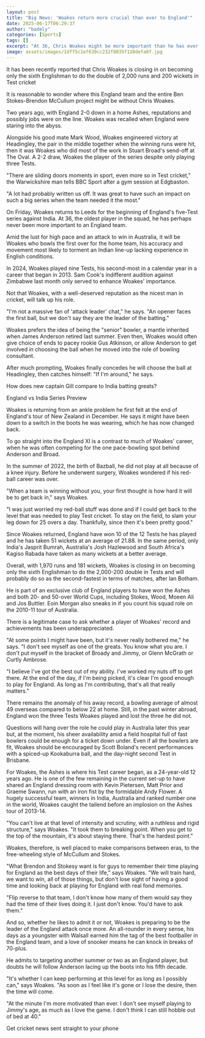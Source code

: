 ```yaml
---
layout: post
title: "Big News: 'Woakes return more crucial than ever to England'"
date: 2025-06-17T06:29:37
author: "badely"
categories: [Sports]
tags: []
excerpt: "At 36, Chris Woakes might be more important than he has ever been to England, writes Stephan Shemilt."
image: assets/images/1dff5c1ef639cc232f8035f128defa0f.jpg
---
```


It has been recently reported that Chris Woakes is closing in on becoming only the sixth Englishman to do the double of 2,000 runs and 200 wickets in Test cricket

It is reasonable to wonder where this England team and the entire Ben Stokes-Brendon McCullum project might be without Chris Woakes.

Two years ago, with England 2-0 down in a home Ashes, reputations and possibly jobs were on the line. Woakes was recalled when England were staring into the abyss.

Alongside his good mate Mark Wood, Woakes engineered victory at Headingley, the pair in the middle together when the winning runs were hit, then it was Woakes who did most of the work in Stuart Broad's send-off at The Oval. A 2-2 draw, Woakes the player of the series despite only playing three Tests.

"There are sliding doors moments in sport, even more so in Test cricket," the Warwickshire man tells BBC Sport after a gym session at Edgbaston. 

"A lot had probably written us off. It was great to have such an impact on such a big series when the team needed it the most."

On Friday, Woakes returns to Leeds for the beginning of England's five-Test series against India. At 36, the oldest player in the squad, he has perhaps never been more important to an England team.

Amid the lust for high pace and an attack to win in Australia, it will be Woakes who bowls the first over for the home team, his accuracy and movement most likely to torment an Indian line-up lacking experience in English conditions.

In 2024, Woakes played nine Tests, his second-most in a calendar year in a career that began in 2013. Sam Cook's indifferent audition against Zimbabwe last month only served to enhance Woakes' importance.

Not that Woakes, with a well-deserved reputation as the nicest man in cricket, will talk up his role.

"I'm not a massive fan of 'attack leader' chat," he says. "An opener faces the first ball, but we don't say they are the leader of the batting."

Woakes prefers the idea of being the "senior" bowler, a mantle inherited when James Anderson retired last summer. Even then, Woakes would often give choice of ends to pacey rookie Gus Atkinson, or allow Anderson to get involved in choosing the ball when he moved into the role of bowling consultant.

After much prompting, Woakes finally concedes he will choose the ball at Headingley, then catches himself: "If I'm around," he says.

How does new captain Gill compare to India batting greats?

England vs India Series Preview

Woakes is returning from an ankle problem he first felt at the end of England's tour of New Zealand in December. He says it might have been down to a switch in the boots he was wearing, which he has now changed back.

To go straight into the England XI is a contrast to much of Woakes' career, when he was often competing for the one pace-bowling spot behind Anderson and Broad.

In the summer of 2022, the birth of Bazball, he did not play at all because of a knee injury. Before he underwent surgery, Woakes wondered if his red-ball career was over.

"When a team is winning without you, your first thought is how hard it will be to get back in," says Woakes.

"I was just worried my red-ball stuff was done and if I could get back to the level that was needed to play Test cricket. To stay on the field, to slam your leg down for 25 overs a day. Thankfully, since then it's been pretty good."

Since Woakes returned, England have won 10 of the 12 Tests he has played and he has taken 51 wickets at an average of 21.88. In the same period, only India's Jasprit Bumrah, Australia's Josh Hazlewood and South Africa's Kagiso Rabada have taken as many wickets at a better average.

Overall, with 1,970 runs and 181 wickets, Woakes is closing in on becoming only the sixth Englishman to do the 2,000-200 double in Tests and will probably do so as the second-fastest in terms of matches, after Ian Botham.

He is part of an exclusive club of England players to have won the Ashes and both 20- and 50-over World Cups, including Stokes, Wood, Moeen Ali and Jos Buttler. Eoin Morgan also sneaks in if you count his squad role on the 2010-11 tour of Australia.

There is a legitimate case to ask whether a player of Woakes' record and achievements has been underappreciated.

"At some points I might have been, but it's never really bothered me," he says. "I don't see myself as one of the greats. You know what you are. I don't put myself in the bracket of Broady and Jimmy, or Glenn McGrath or Curtly Ambrose.

"I believe I've got the best out of my ability. I've worked my nuts off to get there. At the end of the day, if I'm being picked, it's clear I'm good enough to play for England. As long as I'm contributing, that's all that really matters."

There remains the anomaly of his away record, a bowling average of almost 49 overseas compared to below 22 at home. Still, in the past winter abroad, England won the three Tests Woakes played and lost the three he did not.

Questions will hang over the role he could play in Australia later this year but, at the moment, his sheer availability amid a field hospital full of fast bowlers could be enough for a ticket down under. Even if all the bowlers are fit, Woakes should be encouraged by Scott Boland's recent performances with a spiced-up Kookaburra ball, and the day-night second Test in Brisbane.

For Woakes, the Ashes is where his Test career began, as a 24-year-old 12 years ago. He is one of the few remaining in the current set-up to have shared an England dressing room with Kevin Pietersen, Matt Prior and Graeme Swann, run with an iron fist by the formidable Andy Flower. A hugely successful team, winners in India, Australia and ranked number one in the world, Woakes caught the tailend before an implosion on the Ashes tour of 2013-14.

"You can't live at that level of intensity and scrutiny, with a ruthless and rigid structure," says Woakes. "It took them to breaking point. When you get to the top of the mountain, it's about staying there. That's the hardest point."

Woakes, therefore, is well placed to make comparisons between eras, to the free-wheeling style of McCullum and Stokes.

"What Brendon and Stokesy want is for guys to remember their time playing for England as the best days of their life," says Woakes. "We will train hard, we want to win, all of those things, but don't lose sight of having a good time and looking back at playing for England with real fond memories.

"Flip reverse to that team, I don't know how many of them would say they had the time of their lives doing it. I just don't know. You'd have to ask them."

And so, whether he likes to admit it or not, Woakes is preparing to be the leader of the England attack once more. An all-rounder in every sense, his days as a youngster with Walsall earned him the tag of the best footballer in the England team, and a love of snooker means he can knock in breaks of 70-plus.

He admits to targeting another summer or two as an England player, but doubts he will follow Anderson lacing up the boots into his fifth decade.

"It's whether I can keep performing at this level for as long as I possibly can," says Woakes. "As soon as I feel like it's gone or I lose the desire, then the time will come.

"At the minute I'm more motivated than ever. I don't see myself playing to Jimmy's age, as much as I love the game. I don't think I can still hobble out of bed at 40."

Get cricket news sent straight to your phone

